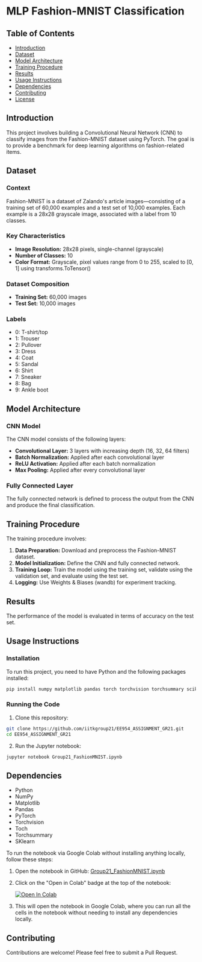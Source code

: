 # MLP Fashion-MNIST Classification

## Table of Contents
- [Introduction](#introduction)
- [Dataset](#dataset)
- [Model Architecture](#model-architecture)
- [Training Procedure](#training-procedure)
- [Results](#results)
- [Usage Instructions](#usage-instructions)
- [Dependencies](#dependencies)
- [Contributing](#contributing)
- [License](#license)

## Introduction
This project involves building a Convolutional Neural Network (CNN) to classify images from the Fashion-MNIST dataset using PyTorch. The goal is to provide a benchmark for deep learning algorithms on fashion-related items.

## Dataset
### Context
Fashion-MNIST is a dataset of Zalando's article images—consisting of a training set of 60,000 examples and a test set of 10,000 examples. Each example is a 28x28 grayscale image, associated with a label from 10 classes.

### Key Characteristics
- **Image Resolution:** 28x28 pixels, single-channel (grayscale)
- **Number of Classes:** 10
- **Color Format:** Grayscale, pixel values range from 0 to 255, scaled to [0, 1] using transforms.ToTensor()

### Dataset Composition
- **Training Set:** 60,000 images
- **Test Set:** 10,000 images

### Labels
- 0: T-shirt/top
- 1: Trouser
- 2: Pullover
- 3: Dress
- 4: Coat
- 5: Sandal
- 6: Shirt
- 7: Sneaker
- 8: Bag
- 9: Ankle boot

## Model Architecture
### CNN Model
The CNN model consists of the following layers:
- **Convolutional Layer:** 3 layers with increasing depth (16, 32, 64 filters)
- **Batch Normalization:** Applied after each convolutional layer
- **ReLU Activation:** Applied after each batch normalization
- **Max Pooling:** Applied after every convolutional layer

### Fully Connected Layer
The fully connected network is defined to process the output from the CNN and produce the final classification.

## Training Procedure
The training procedure involves:
1. **Data Preparation:** Download and preprocess the Fashion-MNIST dataset.
2. **Model Initialization:** Define the CNN and fully connected network.
3. **Training Loop:** Train the model using the training set, validate using the validation set, and evaluate using the test set.
4. **Logging:** Use Weights & Biases (wandb) for experiment tracking.

## Results
The performance of the model is evaluated in terms of accuracy on the test set.

## Usage Instructions
### Installation
To run this project, you need to have Python and the following packages installed:

```bash
pip install numpy matplotlib pandas torch torchvision torchsummary scikit-learn torch.utils.data
```

### Running the Code
1. Clone this repository:
```bash
git clone https://github.com/iitkgroup21/EE954_ASSIGNMENT_GR21.git
cd EE954_ASSIGNMENT_GR21
```
2. Run the Jupyter notebook:
```bash
jupyter notebook Group21_FashionMNIST.ipynb
```

## Dependencies
- Python
- NumPy
- Matplotlib
- Pandas
- PyTorch
- Torchvision
- Toch
- Torchsummary
- SKlearn

To run the notebook via Google Colab without installing anything locally, follow these steps:

1. Open the notebook in GitHub: [Group21_FashionMNIST.ipynb](https://github.com/iitkgroup21/EE954_ASSIGNMENT_GR21/blob/main/Group21_FashionMNIST.ipynb)
2. Click on the "Open in Colab" badge at the top of the notebook: 

   [![Open In Colab](https://colab.research.google.com/assets/colab-badge.svg)](https://colab.research.google.com/github/iitkgroup21/EE954_ASSIGNMENT_GR21/blob/main/Group21_FashionMNIST.ipynb)

3. This will open the notebook in Google Colab, where you can run all the cells in the notebook without needing to install any dependencies locally.

## Contributing
Contributions are welcome! Please feel free to submit a Pull Request.
